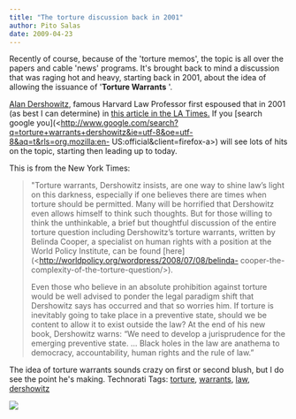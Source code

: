 ```yaml
---
title: "The torture discussion back in 2001"
author: Pito Salas
date: 2009-04-23
---
```




Recently of course, because of the 'torture memos', the topic is all over the
papers and cable 'news' programs. It's brought back to mind a discussion that
was raging hot and heavy, starting back in 2001, about the idea of allowing
the issuance of '**Torture Warrants** '.

[Alan Dershowitz](<http://en.wikipedia.org/wiki/Alan_Dershowitz>), famous
Harvard Law Professor first espoused that in 2001 (as best I can determine) in
[this article in the LA
Times.](<http://groups.google.com/group/alt.impeach.bush/msg/814527884aa6c904>)
If you [search google
you](<http://www.google.com/search?q=torture+warrants+dershowitz&ie=utf-8&oe=utf-8&aq=t&rls=org.mozilla:en-
US:official&client=firefox-a>) will see lots of hits on the topic, starting
then leading up to today.

This is from the New York Times:

> "Torture warrants, Dershowitz insists, are one way to shine law’s light on
> this darkness, especially if one believes there are times when torture
> should be permitted. Many will be horrified that Dershowitz even allows
> himself to think such thoughts. But for those willing to think the
> unthinkable, a brief but thoughtful discussion of the entire torture
> question including Dershowitz’s torture warrants, written by Belinda Cooper,
> a specialist on human rights with a position at the World Policy Institute,
> can be found [here](<http://worldpolicy.org/wordpress/2008/07/08/belinda-
> cooper-the-complexity-of-the-torture-question/>).
>
> Even those who believe in an absolute prohibition against torture would be
> well advised to ponder the legal paradigm shift that Dershowitz says has
> occurred and that so worries him. If torture is inevitably going to take
> place in a preventive state, should we be content to allow it to exist
> outside the law? At the end of his new book, Dershowitz warns: “We need to
> develop a jurisprudence for the emerging preventive state. … Black holes in
> the law are anathema to democracy, accountability, human rights and the rule
> of law.”

The idea of torture warrants sounds crazy on first or second blush, but I do
see the point he's making. Technorati Tags:
[torture](<http://technorati.com/tag/torture>),
[warrants](<http://technorati.com/tag/warrants>),
[law](<http://technorati.com/tag/law>),
[dershowitz](<http://technorati.com/tag/dershowitz>)

![](https://i0.wp.com/img.zemanta.com/pixy.gif?w=584)


